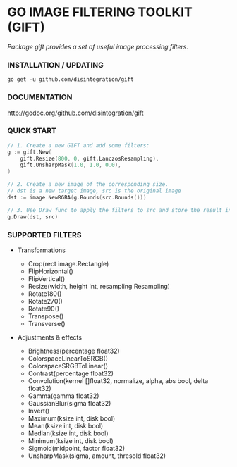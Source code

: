 # GO IMAGE FILTERING TOOLKIT (GIFT)

*Package gift provides a set of useful image processing filters.*


### INSTALLATION / UPDATING

    go get -u github.com/disintegration/gift
  


### DOCUMENTATION

http://godoc.org/github.com/disintegration/gift
  


### QUICK START

```go
// 1. Create a new GIFT and add some filters:
g := gift.New(
    gift.Resize(800, 0, gift.LanczosResampling),
    gift.UnsharpMask(1.0, 1.0, 0.0),
)

// 2. Create a new image of the corresponding size.
// dst is a new target image, src is the original image
dst := image.NewRGBA(g.Bounds(src.Bounds()))

// 3. Use Draw func to apply the filters to src and store the result in dst:
g.Draw(dst, src)
``` 


### SUPPORTED FILTERS

+ Transformations

    - Crop(rect image.Rectangle)
    - FlipHorizontal()
    - FlipVertical()
    - Resize(width, height int, resampling Resampling)
    - Rotate180()
    - Rotate270()
    - Rotate90()
    - Transpose()
    - Transverse()
    
+ Adjustments & effects

    - Brightness(percentage float32)
    - ColorspaceLinearToSRGB()
    - ColorspaceSRGBToLinear()
    - Contrast(percentage float32)
    - Convolution(kernel []float32, normalize, alpha, abs bool, delta float32)
    - Gamma(gamma float32)
    - GaussianBlur(sigma float32)
    - Invert()
    - Maximum(ksize int, disk bool)
    - Mean(ksize int, disk bool)
    - Median(ksize int, disk bool)
    - Minimum(ksize int, disk bool)
    - Sigmoid(midpoint, factor float32)
    - UnsharpMask(sigma, amount, thresold float32)

